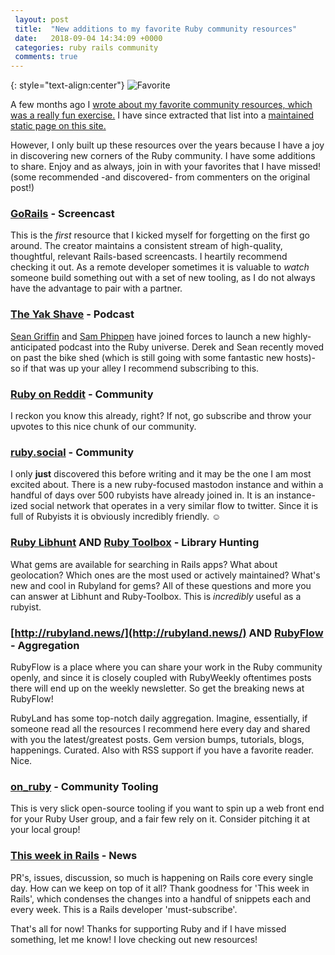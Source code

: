 ```yaml
---
 layout: post
 title:  "New additions to my favorite Ruby community resources"
 date:   2018-09-04 14:34:09 +0000
 categories: ruby rails community
 comments: true
---
```


{: style="text-align:center"}
![Favorite](https://i.imgur.com/khXOwRk.jpg)

A few months ago I [wrote about my favorite community resources, which was a really fun exercise.](https://schwad.github.io/ruby/rails/community/resources/2018/05/03/my-favorite-ruby-community-resources.html) I have since extracted that list into a [maintained static page on this site.](https://schwad.github.io/favorite_resources)

However, I only built up these resources over the years because I have a joy in discovering new corners of the Ruby community. I have some additions to share. Enjoy and as always, join in with your favorites that I have missed! (some recommended -and discovered- from commenters on the original post!)

### [GoRails](https://gorails.com/) - Screencast

This is the *first* resource that I kicked myself for forgetting on the first go around. The creator maintains a consistent stream of high-quality, thoughtful, relevant Rails-based screencasts. I heartily recommend checking it out. As a remote developer sometimes it is valuable to *watch* someone build something out with a set of new tooling, as I do not always have the advantage to pair with a partner.

### [The Yak Shave](https://yakshave.fm) - Podcast

[Sean Griffin](https://www.twitter.com/sgrif) and [Sam Phippen](https://www.twitter.com/samphippen) have joined forces to launch a new highly-anticipated podcast into the Ruby universe. Derek and Sean recently moved on past the bike shed (which is still going with some fantastic new hosts)- so if that was up your alley I recommend subscribing to this.

### [Ruby on Reddit](https://www.reddit.com/r/ruby/) - Community

I reckon you know this already, right? If not, go subscribe and throw your upvotes to this nice chunk of our community.

### [ruby.social](ruby.social) - Community

I only __just__ discovered this before writing and it may be the one I am most excited about. There is a new ruby-focused mastodon instance and within a handful of days over 500 rubyists have already joined in. It is an instance-ized social network that operates in a very similar flow to twitter. Since it is full of Rubyists it is obviously incredibly friendly. ☺️

### [Ruby Libhunt](https://ruby.libhunt.com/) AND [Ruby Toolbox](https://www.ruby-toolbox.com/) - Library Hunting

What gems are available for searching in Rails apps? What about geolocation? Which ones are the most used or actively maintained? What's new and cool in Rubyland for gems? All of these questions and more you can answer at Libhunt and Ruby-Toolbox. This is *incredibly* useful as a rubyist.

### [http://rubyland.news/](http://rubyland.news/) AND [RubyFlow](www.rubyflow.com) - Aggregation

RubyFlow is a place where you can share your work in the Ruby community openly, and since it is closely coupled with RubyWeekly oftentimes posts there will end up on the weekly newsletter. So get the breaking news at RubyFlow!

RubyLand has some top-notch daily aggregation. Imagine, essentially, if someone read all the resources I recommend here every day and shared with you the latest/greatest posts. Gem version bumps, tutorials, blogs, happenings. Curated. Also with RSS support if you have a favorite reader. Nice.

### [on_ruby](https://github.com/phoet/on_ruby) - Community Tooling

This is very slick open-source tooling if you want to spin up a web front end for your Ruby User group, and a fair few rely on it. Consider pitching it at your local group!

### [This week in Rails](https://rails-weekly.ongoodbits.com/) - News

PR's, issues, discussion, so much is happening on Rails core every single day. How can we keep on top of it all? Thank goodness for 'This week in Rails', which condenses the changes into a handful of snippets each and every week. This is a Rails developer 'must-subscribe'.


That's all for now! Thanks for supporting Ruby and if I have missed something, let me know! I love checking out new resources!
